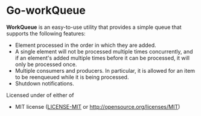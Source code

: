 # Go-workQueue

**WorkQueue** is an easy-to-use utility that provides a simple queue that supports the following features:
* Element processed in the order in which they are added.
* A single element will not be processed multiple times concurrently, and if an element's added multiple times before it can be processed, it will only be processed once.
* Multiple consumers and producers. In particular, it is allowed for an item to be reenqueued while it is being processed.
* Shutdown notifications.


Licensed under of either of

* MIT license ([LICENSE-MIT](LICENSE) or http://opensource.org/licenses/MIT)
